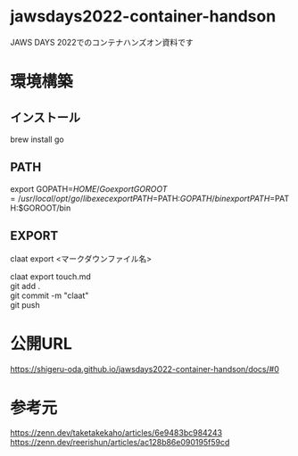 # jawsdays2022-container-handson

JAWS DAYS 2022でのコンテナハンズオン資料です

# 環境構築

## インストール

brew install go

## PATH

export GOPATH=$HOME/Go  
export GOROOT=/usr/local/opt/go/libexec  
export PATH=$PATH:$GOPATH/bin  
export PATH=$PATH:$GOROOT/bin  

## EXPORT

claat export <マークダウンファイル名>  

claat export touch.md  
git add .  
git commit -m "claat"  
git push  

# 公開URL
https://shigeru-oda.github.io/jawsdays2022-container-handson/docs/#0

# 参考元
<https://zenn.dev/taketakekaho/articles/6e9483bc984243>  
<https://zenn.dev/reerishun/articles/ac128b86e090195f59cd>  
